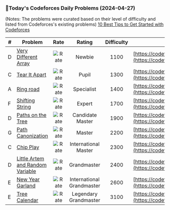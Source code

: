 ### 🌟Today's Codeforces Daily Problems (2024-04-27)
(Notes: The problems were curated based on their level of difficulty and listed from Codeforces's existing problems)
[10 Best Tips to Get Started with Codeforces](https://github.com/ika9810/Codeforces-Daily-Problems/blob/main/10%20Best%20Tips%20to%20Get%20Started%20with%20Codeforces.md)

| # | Problem | Rate| Rating | Difficulty | Contest |
|---| ----- | :--------: | :----------: | :----------: | ---------- |
|D|[Very Different Array](https://codeforces.com/contest/1921/problem/D)|![Rate](https://img.shields.io/badge/Newbie-1100-lightgrey)|Newbie|1100|[https://codeforces.com/contest/1921](https://codeforces.com/contest/1921)|
|C|[Tear It Apart](https://codeforces.com/contest/1821/problem/C)|![Rate](https://img.shields.io/badge/Pupil-1300-brightgreen)|Pupil|1300|[https://codeforces.com/contest/1821](https://codeforces.com/contest/1821)|
|A|[Ring road](https://codeforces.com/contest/24/problem/A)|![Rate](https://img.shields.io/badge/Specialist-1400-9cf)|Specialist|1400|[https://codeforces.com/contest/24](https://codeforces.com/contest/24)|
|F|[Shifting String](https://codeforces.com/contest/1690/problem/F)|![Rate](https://img.shields.io/badge/Expert-1700-blue)|Expert|1700|[https://codeforces.com/contest/1690](https://codeforces.com/contest/1690)|
|D|[Paths on the Tree](https://codeforces.com/contest/1746/problem/D)|![Rate](https://img.shields.io/badge/Candidate%20Master-1900-blueviolet)|Candidate Master|1900|[https://codeforces.com/contest/1746](https://codeforces.com/contest/1746)|
|G|[Path Canonization](https://codeforces.com/contest/64/problem/G)|![Rate](https://img.shields.io/badge/Master-2200-orange)|Master|2200|[https://codeforces.com/contest/64](https://codeforces.com/contest/64)|
|C|[Chip Play](https://codeforces.com/contest/89/problem/C)|![Rate](https://img.shields.io/badge/International%20Master-2300-orange)|International Master|2300|[https://codeforces.com/contest/89](https://codeforces.com/contest/89)|
|D|[Little Artem and Random Variable](https://codeforces.com/contest/641/problem/D)|![Rate](https://img.shields.io/badge/Grandmaster-2400-red)|Grandmaster|2400|[https://codeforces.com/contest/641](https://codeforces.com/contest/641)|
|E|[New Year Garland](https://codeforces.com/contest/140/problem/E)|![Rate](https://img.shields.io/badge/International%20Grandmaster-2600-red)|International Grandmaster|2600|[https://codeforces.com/contest/140](https://codeforces.com/contest/140)|
|E|[Tree Calendar](https://codeforces.com/contest/1508/problem/E)|![Rate](https://img.shields.io/badge/Legendary%20Grandmaster-3100-red)|Legendary Grandmaster|3100|[https://codeforces.com/contest/1508](https://codeforces.com/contest/1508)|
